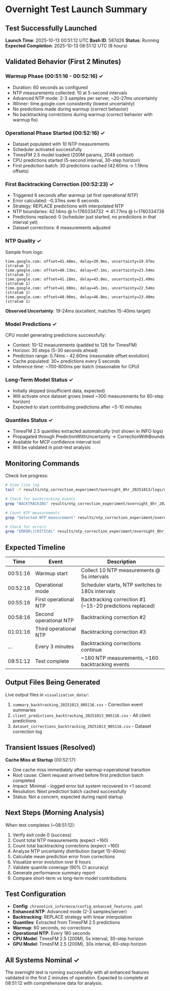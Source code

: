 # Overnight Test Launch Summary

## Test Successfully Launched

**Launch Time**: 2025-10-13 00:51:12 UTC
**Bash ID**: 587d26
**Status**: Running
**Expected Completion**: 2025-10-13 08:51:12 UTC (8 hours)

## Validated Behavior (First 2 Minutes)

### Warmup Phase (00:51:16 - 00:52:16) ✓
- Duration: 60 seconds as configured
- NTP measurements collected: 10 at 5-second intervals
- Advanced NTP mode: 2-3 samples per server, ~20-27ms uncertainty
- Winner: time.google.com consistently (lowest uncertainty)
- No predictions made during warmup (correct behavior)
- No backtracking corrections during warmup (correct behavior with warmup fix)

### Operational Phase Started (00:52:16) ✓
- Dataset populated with 10 NTP measurements
- Scheduler activated successfully
- TimesFM 2.5 model loaded (200M params, 2048 context)
- CPU predictions started (5-second interval, 30-step horizon)
- First prediction batch: 30 predictions cached (42.60ms → 1.19ms offsets)

### First Backtracking Correction (00:52:23) ✓
- Triggered 6 seconds after warmup (at first operational NTP)
- Error calculated: -0.37ms over 6 seconds
- Strategy: REPLACE predictions with interpolated NTP
- NTP boundaries: 42.14ms @ t=1760334732 → 41.77ms @ t=1760334738
- Predictions replaced: 0 (scheduler just started, no predictions in that interval yet)
- Dataset corrections: 6 measurements adjusted

### NTP Quality ✓
Sample from logs:
```
time.google.com: offset=41.48ms, delay=39.9ms, uncertainty=19.97ms (stratum 1)
time.google.com: offset=40.13ms, delay=47.1ms, uncertainty=23.54ms (stratum 1)
time.google.com: offset=41.18ms, delay=43.0ms, uncertainty=21.49ms (stratum 1)
time.google.com: offset=41.98ms, delay=45.1ms, uncertainty=22.54ms (stratum 1)
time.google.com: offset=40.96ms, delay=46.8ms, uncertainty=23.40ms (stratum 1)
```
**Observed Uncertainty**: 19-24ms (excellent, matches 15-40ms target)

### Model Predictions ✓
CPU model generating predictions successfully:
- Context: 10-12 measurements (padded to 128 for TimesFM)
- Horizon: 30 steps (5-30 seconds ahead)
- Prediction range: 0.74ms - 42.60ms (reasonable offset evolution)
- Cache populated: 30+ predictions every 5 seconds
- Inference time: ~700-800ms per batch (reasonable for CPU)

### Long-Term Model Status ✓
- Initially skipped (insufficient data, expected)
- Will activate once dataset grows (need ~300 measurements for 60-step horizon)
- Expected to start contributing predictions after ~5-10 minutes

### Quantiles Status ✓
- TimesFM 2.5 quantiles extracted automatically (not shown in INFO logs)
- Propagated through PredictionWithUncertainty → CorrectionWithBounds
- Available for MCP confidence interval tool
- Will be validated in post-test analysis

## Monitoring Commands

Check live progress:
```bash
# View live log
tail -f results/ntp_correction_experiment/overnight_8hr_20251013/logs/overnight_test.log

# Check for backtracking events
grep "BACKTRACKING" results/ntp_correction_experiment/overnight_8hr_20251013/logs/overnight_test.log

# Count NTP measurements
grep "Selected NTP measurement" results/ntp_correction_experiment/overnight_8hr_20251013/logs/overnight_test.log | wc -l

# Check for errors
grep "ERROR\|CRITICAL" results/ntp_correction_experiment/overnight_8hr_20251013/logs/overnight_test.log
```

## Expected Timeline

| Time | Event | Description |
|------|-------|-------------|
| 00:51:16 | Warmup start | Collect 10 NTP measurements @ 5s intervals |
| 00:52:16 | Operational mode | Scheduler starts, NTP switches to 180s intervals |
| 00:55:16 | First operational NTP | Backtracking correction #1 (~15-20 predictions replaced) |
| 00:58:16 | Second operational NTP | Backtracking correction #2 |
| 01:01:16 | Third operational NTP | Backtracking correction #3 |
| ... | Every 3 minutes | Backtracking corrections continue |
| 08:51:12 | Test complete | ~160 NTP measurements, ~160 backtracking events |

## Output Files Being Generated

Live output files in `visualization_data/`:
1. `summary_backtracking_20251013_005116.csv` - Correction event summaries
2. `client_predictions_backtracking_20251013_005116.csv` - All client predictions
3. `dataset_corrections_backtracking_20251013_005116.csv` - Dataset correction log

## Transient Issues (Resolved)

**Cache Miss at Startup** (00:52:17):
- One cache miss immediately after warmup→operational transition
- Root cause: Client request arrived before first prediction batch completed
- Impact: Minimal - logged error but system recovered in <1 second
- Resolution: Next prediction batch cached successfully
- Status: Not a concern, expected during rapid startup

## Next Steps (Morning Analysis)

When test completes (~08:51:12):
1. Verify exit code 0 (success)
2. Count total NTP measurements (expect ~160)
3. Count total backtracking corrections (expect ~160)
4. Analyze NTP uncertainty distribution (target 15-40ms)
5. Calculate mean prediction error from corrections
6. Visualize error evolution over 8 hours
7. Validate quantile coverage (90% CI accuracy)
8. Generate performance summary report
9. Compare short-term vs long-term model contributions

## Test Configuration

- **Config**: `chronotick_inference/config_enhanced_features.yaml`
- **Enhanced NTP**: Advanced mode (2-3 samples/server)
- **Backtracking**: REPLACE strategy with linear interpolation
- **Quantiles**: Extracted from TimesFM 2.5 predictions
- **Warmup**: 60 seconds, no corrections
- **Operational NTP**: Every 180 seconds
- **CPU Model**: TimesFM 2.5 (200M), 5s interval, 30-step horizon
- **GPU Model**: TimesFM 2.5 (200M), 30s interval, 60-step horizon

## All Systems Nominal ✓

The overnight test is running successfully with all enhanced features validated in the first 2 minutes of operation. Expected to complete at 08:51:12 with comprehensive data for analysis.
